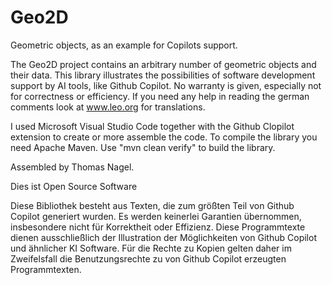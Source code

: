 # Geo2D
Geometric objects, as an example for Copilots support.

The Geo2D project contains an arbitrary number of geometric objects and their data.
This library illustrates the possibilities of software development support by AI tools, 
like Github Copilot. No warranty is given, especially not for correctness or efficiency.
If you need any help in reading the german comments look at www.leo.org for translations.

I used Microsoft Visual Studio Code together with the Github Clopilot extension to create 
or more assemble the code. To compile the library you need Apache Maven. 
Use "mvn clean verify" to build the library.

Assembled by Thomas Nagel.


Dies ist Open Source Software

Diese Bibliothek besteht aus Texten, die zum größten Teil von Github Copilot generiert wurden.
Es werden keinerlei Garantien übernommen, insbesondere nicht für Korrektheit oder Effizienz.
Diese Programmtexte dienen ausschließlich der Illustration der Möglichkeiten von Github Copilot 
und ähnlicher KI Software. Für die Rechte zu Kopien gelten daher im Zweifelsfall die Benutzungsrechte 
zu von Github Copilot erzeugten Programmtexten.


